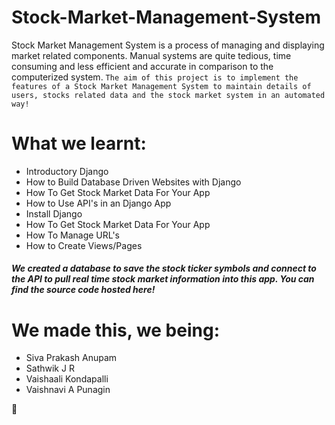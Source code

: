 # Stock-Market-Management-System
Stock Market Management System is a process of managing and displaying market related components. Manual systems are quite tedious, time consuming and less efficient and accurate in comparison to the computerized system.
```The aim of this project is to implement the features of a Stock Market Management System to maintain details of users, stocks related data and the stock market system in an automated way!```


# What we learnt:

- Introductory Django
- How to Build Database Driven Websites with Django
- How To Get Stock Market Data For Your App
- How to Use API's in an Django App
- Install Django
- How To Get Stock Market Data For Your App
- How To Manage URL's
- How to Create Views/Pages

##### We created a database to save the stock ticker symbols and connect to the API to pull real time stock market information into this app. You can find the source code hosted here!


# We made this, we being:

- Siva Prakash Anupam
- Sathwik J R
- Vaishaali Kondapalli
- Vaishnavi A Punagin

:poop:
